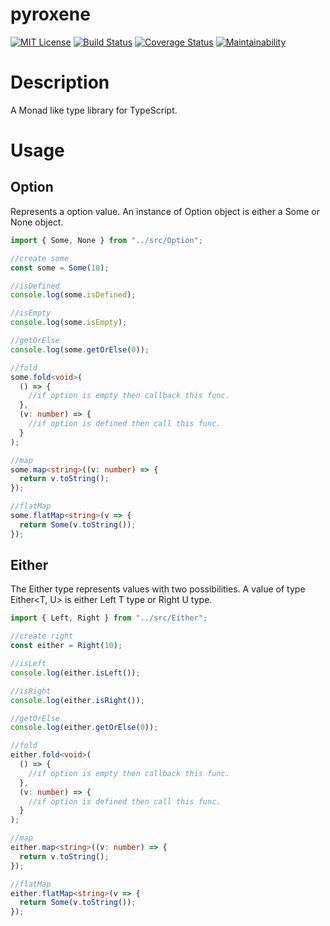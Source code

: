 # pyroxene

[![MIT License](http://img.shields.io/badge/license-MIT-blue.svg?style=flat)](LICENSE)
[![Build Status](https://travis-ci.org/thayamizu/pyroxene.svg?branch=master)](https://travis-ci.org/thayamizu/pyroxene)
[![Coverage Status](https://coveralls.io/repos/github/thayamizu/pyroxene/badge.svg?branch=master)](https://coveralls.io/github/thayamizu/pyroxene?branch=master)
[![Maintainability](https://api.codeclimate.com/v1/badges/add40fd823be6bea8f19/maintainability)](https://codeclimate.com/github/thayamizu/pyroxene/maintainability)

# Description

A Monad like type library for TypeScript.

# Usage

## Option

Represents a option value. An instance of Option object is either a Some or None object.

```ts
import { Some, None } from "../src/Option";

//create some
const some = Some(10);

//isDefined
console.log(some.isDefined);

//isEmpty
console.log(some.isEmpty);

//getOrElse
console.log(some.getOrElse(0));

//fold
some.fold<void>(
  () => {
    //if option is empty then callback this func.
  },
  (v: number) => {
    //if option is defined then call this func.
  }
);

//map
some.map<string>((v: number) => {
  return v.toString();
});

//flatMap
some.flatMap<string>(v => {
  return Some(v.toString());
});
```

## Either

The Either type represents values with two possibilities. A value of type Either<T, U> is either Left T type or Right U type.

```ts
import { Left, Right } from "../src/Either";

//create right
const either = Right(10);

//isLeft
console.log(either.isLeft());

//isRight
console.log(either.isRight());

//getOrElse
console.log(either.getOrElse(0));

//fold
either.fold<void>(
  () => {
    //if option is empty then callback this func.
  },
  (v: number) => {
    //if option is defined then call this func.
  }
);

//map
either.map<string>((v: number) => {
  return v.toString();
});

//flatMap
either.flatMap<string>(v => {
  return Some(v.toString());
});
```
